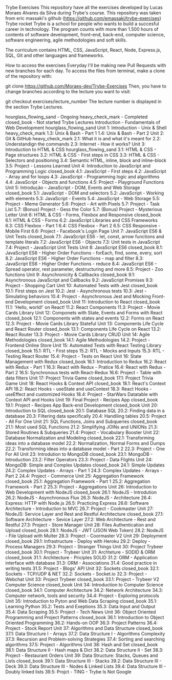 Trybe Exercises
This repository have all the exercises developed by Lucas Moraes Alvares da Silva during Trybe's course.
This repository was taken from eric massaki's github (https://github.com/emassaki/trybe-exercises)
Trybe rocket
Trybe is a school for people who wants to build a succesful career in technology. The program counts with more than 1.500 hours of contents of software development, front-end, back-end, computer science, software engineering, agile methodologies and soft skills.

The curriculum contains HTML, CSS, JavaScript, React, Node, Express.js, SQL, Git and other languages and frameworks.

How to access the exercises
Everyday I'll be making new Pull Requests with new branches for each day. To access the files from terminal, make a clone of the repository with:

git clone https://github.com/Moraes-dev/Trybe-Exercises
Then, you have to change branches according to the lecture you want to visit:

git checkout exercises/lecture_number
The lecture number is displayed in the section Trybe Lectures.

hourglass_flowing_sand - Ongoing
heavy_check_mark - Completed
closed_book - Not started
Trybe Lectures
Introduction - Fundamentals of Web Development hourglass_flowing_sand
Unit 1: Introduction - Unix & Shell heavy_check_mark
 1.3: Unix & Bash - Part 1
 1.4: Unix & Bash - Part 2
Unit 2: Git & GitHub heavy_check_mark
 2.1: What it is and what it's meant for
 2.2: Understandign the commands
 2.3: Internet - How it works?
Unit 3: Introduction to HTML & CSS hourglass_flowing_sand
 3.1: HTML & CSS - Page structures
 3.2: HTML & CSS - First steps in CSS
 3.3: HTML & CSS - Selectors and positioning
 3.4: Semantic HTML, inline, block and inline-block
 3.5: Project - Lessons Learned
Unit 4: Introduction to JavaScript and Programming Logic closed_book
 4.1: JavaScript - First steps
 4.2: JavaScript - Array and for loops
 4.3: JavaScript - Programming logic and algorithms
 4.4: JavaScript - Objects and functions
 4.5: Project - Playground Functions
Unit 5: Introdução - JavaScript - DOM, Events and Web Storage closed_book
 5.1: JavaScript - DOM and selectors
 5.2: JavaScript - Working with elements
 5.3: JavaScript - Events
 5.4: JavaScript - Web Storage
 5.5: Project - Meme Generator
 5.6: Project - Art with Pixels
 5.7: Project - Task List
 5.7: (Bonus) Project - Gess the Color
 5.7: (Bonus) Project - Mysterious Letter
Unit 6: HTML & CSS - Forms, Flexbox and Responsive closed_book
 6.1: HTML & CSS - Forms
 6.2: JavaScript Libraries and CSS Frameworks
 6.3: CSS Flexbox - Part 1
 6.4: CSS Flexbox - Part 2
 6.5: CSS Responsive - Mobile First
 6.6: Project - Facebook's Login Page
Unit 7: JavaScript ES6 & Unit Tests closed_book
 7.1: JavaScript ES6 - let, const, arrow functions and template literals
 7.2: JavaScript ES6 - Objects
 7.3: Unit tests in JavaScript
 7.4: Project - JavaScript Unit Tests
Unit 8: JavaScript ES6 closed_book
 8.1: JavaScript ES6 - Higher Order Functions - forEach, find, some, every, sort
 8.2: JavaScript ES6 - Higher Order Functions - map and filter
 8.3: JavaScript ES6 - Higher Order Functions - reduce
 8.4: JavaScript ES6 - Spread operator, rest parameter, destructuring and more
 8.5: Project - Zoo functions
Unit 9: Asynchronicity & Callbacks closed_book
 9.1: Asynchronous JavaScript and Callbacks
 9.2: JavaScript Promises
 9.3: Project - Shopping Cart
Unit 10: Automated Tests with Jest closed_book
 10.1: First steps on Jest
 10.2: Jest - Asynchronous tests
 10.3: Jest - Simulating behaviors
 10.4: Project - Asynchronous Jest and Mocking
Front-end Development closed_book
Unit 11: Introduction to React closed_book
 11.1: 'Hello, world!' on React!
 11.2: React Components
 11.3: Project - Movie Cards Library
Unit 12: Componets with State, Events and Forms with React closed_book
 12.1: Components with states and events
 12.2: Forms on React
 12.3: Project - Movie Cards Library Stateful
Unit 13: Components Life Cycle and React Router closed_book
 13.1: Components Life Cycle on React
 13.2: React Router
 13.3: Project - Movie Cards Library CRUD
Unit 14: Agile Methodologies closed_book
 14.1: Agile Methodologies
 14.2: Project - Frontend Online Store
Unit 15: Automated Tests with React Testing Library closed_book
 15.1: RTL - First steps
 15.2: RTL - Mocks and Inputs
 15.3: RTL - Testing React Router
 15.4: Project - Tests on React
Unit 16: State Management with Redux closed_book
 16.1: Introduction to Redux
 16.2: React with Redux - Part 1
 16.3: React with Redux - Pratice
 16.4: React with Redux - Part 2
 16.5: Synchronous tests with React-Redux
 16.6: Project - Table with data filters
Unit 17: Project Trivia Game closed_book
 17.1: Project Trivia Game
Unit 18: React Hooks & Context API closed_book
 18.1: React's Context API
 18.2: React Hooks - useState and useContext
 18.3: React Hooks - useEffect and customized Hooks
 18.4: Project - StarWars Datatable with Context API and Hooks
Unit 19: Final Project - Recipes App closed_book
 19.1: Project - Recipes App
Back-end Development closed_book
Unit 20: Introduction to SQL closed_book
 20.1: Database SQL
 20.2: Finding data in a database
 20.3: Filtering data specifically
 20.4: Handliing tables
 20.5: Project - All For One
Unit 21: SQL Functions, Joins and Subqueries closed_book
 21.1: Most used SQL Functions
 21.2: Simplifying JOINs and UNIONs
 21.3: Stored Routines & Subqueries
 21.4: Project - Vocabulary Booster
Unit 22: Database Normalization and Modeling closed_book
 22.1: Transforming ideas into a database model
 22.2: Normalization, Normal Forms and Dumps
 22.2: Transforming ideas into a database model - Part 2
 22.3: Project - One For All
Unit 23: Introdution to MongoDB closed_book
 23.1: MongoDB - Introduction
 23.2: Filter Operators
 23.3: Project - Data Flights
Unit 24: MongoDB: Simple and Complex Updates closed_book
 24.1: Simple Updates
 24.2: Complex Updates - Arrays - Part 1
 24.3: Complex Updates - Arrays - Part 2
 24.4: Project - Commerce
Unit 25: Aggregation Framework closed_book
 25.1: Aggregation Framework - Part 1
 25.2: Aggregation Framework - Part 2
 25.3: Project - Aggregations
Unit 26: Introduction to Web Development with NodeJS closed_book
 26.1: NodeJS - Introdution
 26.2: NodeJS - Asynchronous Flux
 26.3: NodeJS - Architecture
 26.4: Express: HTTP with Node.js
 26.5: Practicing Express
 26.6: Software Architecture - Introduction to MVC
 26.7: Project - Cookmaster
Unit 27: NodeJS: Service Layer and Rest and Restful Architecture closed_book
 27.1: Software Architecture - Sevice Layer
 27.2: Web Architecture - Rest and Restful
 27.3: Project - Store Manager
Unit 28: Files Authentication and Upload closed_book
 28.1: NodeJS - JWT (JSON Web Token)
 28.2: NodeJS - File Upload with Multer
 28.3: Project - Coormaster V2
Unit 29: Deployment closed_book
 29.1: Infrastructure - Deploy with Heroku
 29.2: Deploy - Process Managers
 29.3: Project - Stranger Things
Unit 30: Project Trybeer closed_book
 30.1: Project - Trybeer
Unit 31: Archteture - SODID & ORM closed_book
 31.1: Architecture - Priciples SOLID
 31.2: ORM - Application interface with database
 31.3: ORM - Associations
 31.4: Good practice in writing tests
 31.5: Project - Blogs' API
Unit 32: Sockets closed_book
 32.1: Sockets - TCP/UDP & NET
 32.2: Sockets - Socket.io
 32.3: Project - Webchat
Unit 33: Project Trybeer closed_book
 33.1: Project - Trybeer V2
Computer Science closed_book
Unit 34: Introduction to Computer Science closed_book
 34.1: Computer Architecture
 34.2: Network Architecture
 34.3: Computer network, tools and security
 34.4: Project - Exploring protocols
Unit 35: Introduction to Pyton and Web Data Scraping closed_book
 35.1: Learning Python
 35.2: Tests and Exeptions
 35.3: Data Input and Output
 35.4: Data Scraping
 35.5: Project - Tech News
Unit 36: Object Oriented Programming and Project Patterns closed_book
 36.1: Introduction to Object Oriented Programming
 36.2: Hands-on OOP
 36.3: Project Patterns
 36.4: Project - Stock Report
Unit 37: Algorithms and Data Structure closed_book
 37.1: Data Structure I - Arrays
 37.2: Data Structure I - Algorithms Complexity
 37.3: Recursion and Problem-solving Strategies
 37.4: Sorting and searching algorithms
 37.5: Project - Algorithms
Unit 38: Hash and Set closed_book
 38.1: Data Structure II - Hash maps & Dict
 38.2: Data Structure II - Set
 38.3: Project - Restaurant Orders
Unit 39: Data Structure: Stacks, Queues and Lists closed_book
 39.1: Data Structure III - Stacks
 39.2: Data Structure III - Deck
 39.3: Data Structure III - Nodes & Linked Lists
 39.4: Data Structure III - Doubly linked lists
 39.5: Projct - TING - Trybe Is Not Google
